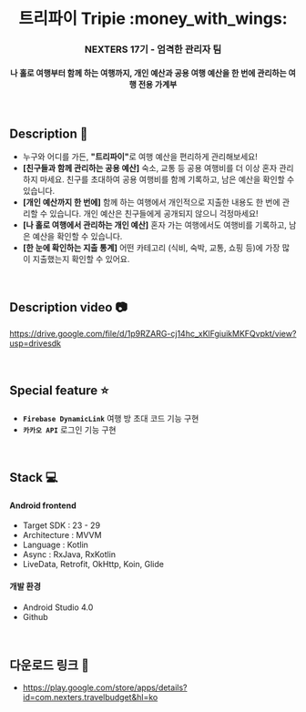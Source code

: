 <h1 align="center">트리파이 Tripie :money_with_wings:</h1>
<h3 align="center"> NEXTERS 17기 - 엄격한 관리자 팀 </h3>
<h4 align="center">나 홀로 여행부터 함께 하는 여행까지, 개인 예산과 공용 여행 예산을 한 번에 관리하는 여행 전용 가계부</h4>

<br>

## Description :memo:

- 누구와 어디를 가든, <b>"트리파이"</b>로 여행 예산을 편리하게 관리해보세요!
- <b>[친구들과 함께 관리하는 공용 예산]</b> 숙소, 교통 등 공용 여행비를 더 이상 혼자 관리하지 마세요. 친구를 초대하여 공용 여행비를 함께 기록하고, 남은 예산을 확인할 수 있습니다.
- <b>[개인 예산까지 한 번에]</b> 함께 하는 여행에서 개인적으로 지출한 내용도 한 번에 관리할 수 있습니다. 개인 예산은 친구들에게 공개되지 않으니 걱정마세요!
- <b>[나 홀로 여행에서 관리하는 개인 예산]</b> 혼자 가는 여행에서도 여행비를 기록하고, 남은 예산을 확인할 수 있습니다.
- <b>[한 눈에 확인하는 지출 통계]</b> 어떤 카테고리 (식비, 숙박, 교통, 쇼핑 등)에 가장 많이 지출했는지 확인할 수 있어요.

<br>

## Description video :camera:

https://drive.google.com/file/d/1p9RZARG-cj14hc_xKlFgiuikMKFQvpkt/view?usp=drivesdk

<br>

## Special feature :star:

- **``` Firebase DynamicLink ```** 여행 방 초대 코드 기능 구현 
- **``` 카카오 API ```** 로그인 기능 구현

<br>

## Stack :computer:

#### Android frontend 
  - Target SDK : 23 - 29
  - Architecture : MVVM
  - Language : Kotlin
  - Async : RxJava, RxKotlin
  - LiveData, Retrofit, OkHttp, Koin, Glide
 
#### 개발 환경
  - Android Studio 4.0
  - Github
  
<br>

## 다운로드 링크 :link:
  - https://play.google.com/store/apps/details?id=com.nexters.travelbudget&hl=ko

